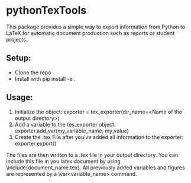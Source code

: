 # pythonTexTools

This package provides a simple way to export information from Python to LaTeX for automatic document production such as reports or student projects.

## Setup:

- Clone the repo
- Install with pip install -e .

## Usage:

1. Initialize the object: exporter = tex_exporter(dir_name=\<Name of the output directory\>)
2. Add a variable to the tes_exporter object: exporter.add_var(my_variable_name, my_value)
3. Create the .tex File after you've added all information to the exporter: exporter.export()

The files are then written to a .tex file in your output directory. You can include this
file in you latex document by using \include{document_name.tex}. All previously added
variables and figures are represented by a \var\<variable_name\> command.

